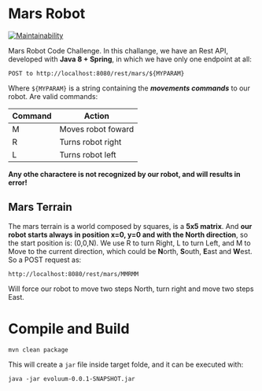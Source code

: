 # Mars Robot
[![Maintainability](https://api.codeclimate.com/v1/badges/189e4ccd4551f3a94cde/maintainability)](https://codeclimate.com/github/luizpaulofranz/mars-robot-challenge/maintainability)

Mars Robot Code Challenge. In this challange, we have an Rest API, developed with **Java 8 + Spring**, in which we have only one endpoint at all:
```
POST to http://localhost:8080/rest/mars/${MYPARAM}
```
Where `${MYPARAM}` is a string containing the ***movements commands*** to our robot. Are valid commands:

| Command | Action |
| ------- | ------ |
| M | Moves robot foward |
| R | Turns robot right |
| L | Turns robot left |


**Any othe charactere is not recognized by our robot, and will results in error!**
## Mars Terrain
The mars terrain is a world composed by squares, is a **5x5 matrix**. And **our robot starts always in position x=0, y=0 and with the North direction**, so the start position is: (0,0,N).
We use R to turn Right, L to turn Left, and M to Move to the current direction, which could be **N**orth, **S**outh, **E**ast and **W**est.
So a POST request as:
```
http://localhost:8080/rest/mars/MMRMM
```
Will force our robot to move two steps North, turn right and move two steps East.
# Compile and Build
```
mvn clean package
```
This will create a `jar` file inside target folde, and it can be executed with:
```
java -jar evoluum-0.0.1-SNAPSHOT.jar
```
